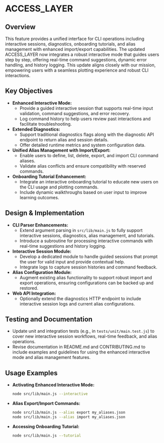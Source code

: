 # ACCESS_LAYER

## Overview
This feature provides a unified interface for CLI operations including interactive sessions, diagnostics, onboarding tutorials, and alias management with enhanced import/export capabilities. The updated ACCESS_LAYER now integrates a robust interactive mode that guides users step by step, offering real-time command suggestions, dynamic error handling, and history logging. This update aligns closely with our mission, empowering users with a seamless plotting experience and robust CLI interactions.

## Key Objectives
- **Enhanced Interactive Mode:**
  - Provide a guided interactive session that supports real-time input validation, command suggestions, and error recovery.
  - Log command history to help users review past interactions and facilitate troubleshooting.
- **Extended Diagnostics:**
  - Support traditional diagnostics flags along with the diagnostic API endpoint to return alias and session details.
  - Offer detailed runtime metrics and system configuration data.
- **Unified Alias Management with Import/Export:**
  - Enable users to define, list, delete, export, and import CLI command aliases.
  - Validate alias conflicts and ensure compatibility with reserved commands.
- **Onboarding Tutorial Enhancement:**
  - Integrate an interactive onboarding tutorial to educate new users on the CLI usage and plotting commands.
  - Include dynamic walkthroughs based on user input to improve learning outcomes.

## Design & Implementation
- **CLI Parser Enhancements:**
  - Extend argument parsing in `src/lib/main.js` to fully support interactive sessions, diagnostics, alias management, and tutorials.
  - Introduce a subroutine for processing interactive commands with real-time suggestions and history logging.
- **Interactive Session Module:**
  - Develop a dedicated module to handle guided sessions that prompt the user for valid input and provide contextual help.
  - Integrate logs to capture session histories and command feedback.
- **Alias Configuration Module:**
  - Augment existing alias functionality to support robust import and export operations, ensuring configurations can be backed up and restored.
- **Web API Integration:**
  - Optionally extend the diagnostics HTTP endpoint to include interactive session logs and current alias configurations.

## Testing and Documentation
- Update unit and integration tests (e.g., in `tests/unit/main.test.js`) to cover new interactive session workflows, real-time feedback, and alias operations.
- Revise documentation in README.md and CONTRIBUTING.md to include examples and guidelines for using the enhanced interactive mode and alias management features.

## Usage Examples
- **Activating Enhanced Interactive Mode:**
  ```bash
  node src/lib/main.js --interactive
  ```
- **Alias Export/Import Commands:**
  ```bash
  node src/lib/main.js --alias export my_aliases.json
  node src/lib/main.js --alias import my_aliases.json
  ```
- **Accessing Onboarding Tutorial:**
  ```bash
  node src/lib/main.js --tutorial
  ```
